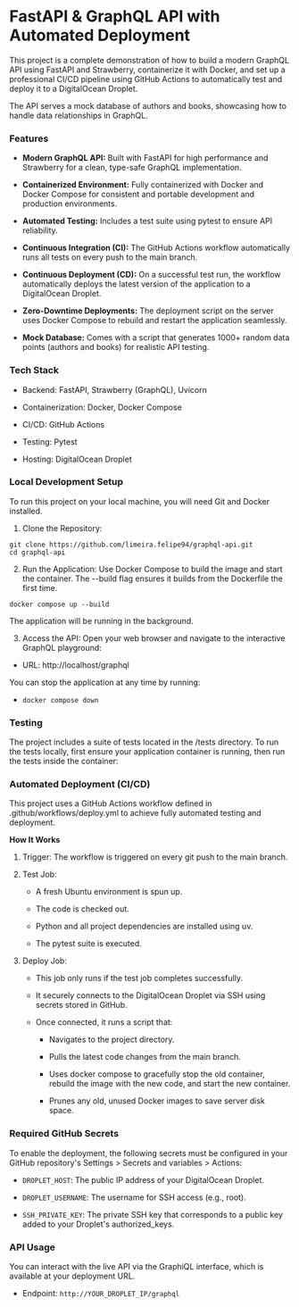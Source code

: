 # FastAPI & GraphQL API with Automated Deployment
This project is a complete demonstration of how to build a modern GraphQL API using FastAPI and Strawberry, containerize it with Docker, and set up a professional CI/CD pipeline using GitHub Actions to automatically test and deploy it to a DigitalOcean Droplet.

The API serves a mock database of authors and books, showcasing how to handle data relationships in GraphQL.

### Features
- **Modern GraphQL API:** Built with FastAPI for high performance and Strawberry for a clean, type-safe GraphQL implementation.

- **Containerized Environment:** Fully containerized with Docker and Docker Compose for consistent and portable development and production environments.

- **Automated Testing:** Includes a test suite using pytest to ensure API reliability.

- **Continuous Integration (CI):** The GitHub Actions workflow automatically runs all tests on every push to the main branch.

- **Continuous Deployment (CD):** On a successful test run, the workflow automatically deploys the latest version of the application to a DigitalOcean Droplet.

- **Zero-Downtime Deployments:** The deployment script on the server uses Docker Compose to rebuild and restart the application seamlessly.

- **Mock Database:** Comes with a script that generates 1000+ random data points (authors and books) for realistic API testing.

### Tech Stack
- Backend: FastAPI, Strawberry (GraphQL), Uvicorn

- Containerization: Docker, Docker Compose

- CI/CD: GitHub Actions

- Testing: Pytest

- Hosting: DigitalOcean Droplet

### Local Development Setup
To run this project on your local machine, you will need Git and Docker installed.

1. Clone the Repository:

```
git clone https://github.com/limeira.felipe94/graphql-api.git
cd graphql-api
```

2. Run the Application:
Use Docker Compose to build the image and start the container. The --build flag ensures it builds from the Dockerfile the first time.

`docker compose up --build`


The application will be running in the background.

3. Access the API:
Open your web browser and navigate to the interactive GraphQL playground:

- URL: http://localhost/graphql

You can stop the application at any time by running:

- `docker compose down`


### Testing
The project includes a suite of tests located in the /tests directory. To run the tests locally, first ensure your application container is running, then run the tests inside the container:

### Automated Deployment (CI/CD)
This project uses a GitHub Actions workflow defined in .github/workflows/deploy.yml to achieve fully automated testing and deployment.

**How It Works**

1. Trigger: The workflow is triggered on every git push to the main branch.

2. Test Job:

    - A fresh Ubuntu environment is spun up.

    - The code is checked out.

    - Python and all project dependencies are installed using uv.

    - The pytest suite is executed.

3. Deploy Job:

    - This job only runs if the test job completes successfully.

    - It securely connects to the DigitalOcean Droplet via SSH using secrets stored in GitHub.

    - Once connected, it runs a script that:

        - Navigates to the project directory.

        - Pulls the latest code changes from the main branch.

        - Uses docker compose to gracefully stop the old container, rebuild the image with the new code, and start the new container.

        - Prunes any old, unused Docker images to save server disk space.

### Required GitHub Secrets
To enable the deployment, the following secrets must be configured in your GitHub repository's Settings > Secrets and variables > Actions:

- `DROPLET_HOST`: The public IP address of your DigitalOcean Droplet.

- `DROPLET_USERNAME`: The username for SSH access (e.g., root).

- `SSH_PRIVATE_KEY`: The private SSH key that corresponds to a public key added to your Droplet's authorized_keys.

### API Usage
You can interact with the live API via the GraphiQL interface, which is available at your deployment URL.

- Endpoint: `http://YOUR_DROPLET_IP/graphql`

